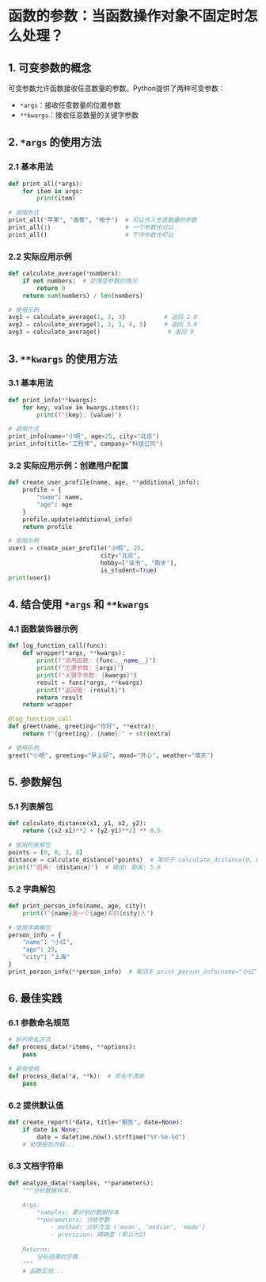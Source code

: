 # 函数的参数：当函数操作对象不固定时怎么处理？

## 1. 可变参数的概念

可变参数允许函数接收任意数量的参数。Python提供了两种可变参数：
- `*args`：接收任意数量的位置参数
- `**kwargs`：接收任意数量的关键字参数

## 2. `*args` 的使用方法

### 2.1 基本用法
```python
def print_all(*args):
    for item in args:
        print(item)

# 调用方式
print_all("苹果", "香蕉", "橙子")  # 可以传入任意数量的参数
print_all(1)                     # 一个参数也可以
print_all()                      # 不传参数也可以
```

### 2.2 实际应用示例
```python
def calculate_average(*numbers):
    if not numbers:  # 处理空参数的情况
        return 0
    return sum(numbers) / len(numbers)

# 使用示例
avg1 = calculate_average(1, 2, 3)           # 返回 2.0
avg2 = calculate_average(1, 2, 3, 4, 5)     # 返回 3.0
avg3 = calculate_average()                   # 返回 0
```

## 3. `**kwargs` 的使用方法

### 3.1 基本用法
```python
def print_info(**kwargs):
    for key, value in kwargs.items():
        print(f"{key}: {value}")

# 调用方式
print_info(name="小明", age=25, city="北京")
print_info(title="工程师", company="科技公司")
```

### 3.2 实际应用示例：创建用户配置
```python
def create_user_profile(name, age, **additional_info):
    profile = {
        "name": name,
        "age": age
    }
    profile.update(additional_info)
    return profile

# 使用示例
user1 = create_user_profile("小明", 25, 
                          city="北京", 
                          hobby=["读书", "跑步"],
                          is_student=True)
print(user1)
```

## 4. 结合使用 `*args` 和 `**kwargs`

### 4.1 函数装饰器示例
```python
def log_function_call(func):
    def wrapper(*args, **kwargs):
        print(f"调用函数: {func.__name__}")
        print(f"位置参数: {args}")
        print(f"关键字参数: {kwargs}")
        result = func(*args, **kwargs)
        print(f"返回值: {result}")
        return result
    return wrapper

@log_function_call
def greet(name, greeting="你好", **extra):
    return f"{greeting}, {name}!" + str(extra)

# 使用示例
greet("小明", greeting="早上好", mood="开心", weather="晴天")
```

## 5. 参数解包

### 5.1 列表解包
```python
def calculate_distance(x1, y1, x2, y2):
    return ((x2-x1)**2 + (y2-y1)**2) ** 0.5

# 使用列表解包
points = [0, 0, 3, 4]
distance = calculate_distance(*points)  # 等同于 calculate_distance(0, 0, 3, 4)
print(f"距离: {distance}")  # 输出: 距离: 5.0
```

### 5.2 字典解包
```python
def print_person_info(name, age, city):
    print(f"{name}是一个{age}岁的{city}人")

# 使用字典解包
person_info = {
    "name": "小红",
    "age": 25,
    "city": "上海"
}
print_person_info(**person_info)  # 等同于 print_person_info(name="小红", age=25, city="上海")
```

## 6. 最佳实践

### 6.1 参数命名规范
```python
# 好的命名方式
def process_data(*items, **options):
    pass

# 避免使用
def process_data(*a, **k):  # 命名不清晰
    pass
```

### 6.2 提供默认值
```python
def create_report(*data, title="报告", date=None):
    if date is None:
        date = datetime.now().strftime("%Y-%m-%d")
    # 处理报告内容...
```

### 6.3 文档字符串
```python
def analyze_data(*samples, **parameters):
    """分析数据样本。
    
    Args:
        *samples: 要分析的数据样本
        **parameters: 分析参数
            - method: 分析方法 ('mean', 'median', 'mode')
            - precision: 精确度 (默认为2)
    
    Returns:
        分析结果的字典
    """
    # 函数实现...
```
